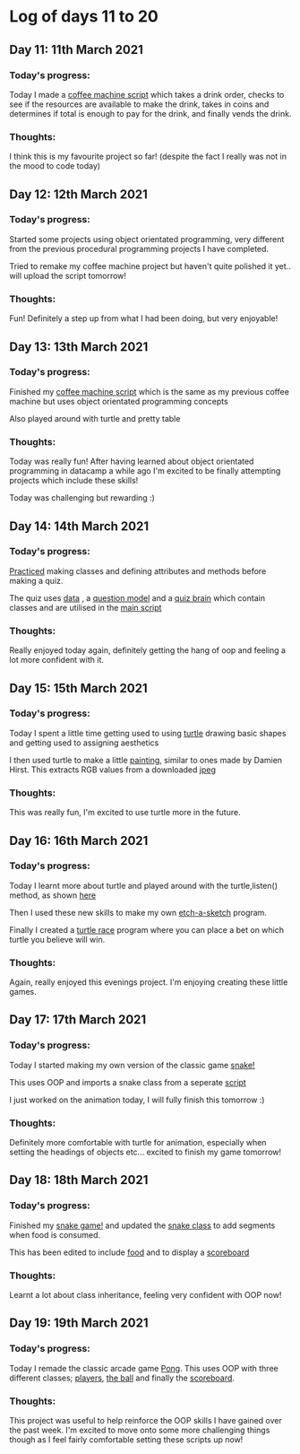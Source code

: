 # Log of days 11 to 20

## Day 11: 11th March 2021

### Today's progress:

Today I made a [coffee machine script](https://github.com/blain1995/100DaysOfCode/blob/main/scripts/days11to20/day11/day11_coffee.py) which takes a drink order, checks to see if the resources are available to make the drink, takes in coins and determines if total is enough to pay for the drink, and finally vends the drink.

### Thoughts:

I think this is my favourite project so far!
(despite the fact I really was not in the mood to code today)

## Day 12: 12th March 2021

### Today's progress:

Started some projects using object orientated programming, very different from the previous procedural programming projects I have completed.

Tried to remake my coffee machine project but haven't quite polished it yet.. will upload the script tomorrow!

### Thoughts:

Fun! Definitely a step up from what I had been doing, but very enjoyable!

## Day 13: 13th March 2021

### Today's progress:

Finished my [coffee machine script](https://github.com/blain1995/100DaysOfCode/blob/main/scripts/days11to20/day12/day12_OOPcoffee.py) which is the same as my previous coffee machine but uses object orientated programming concepts

Also played around with turtle and pretty table

### Thoughts:

Today was really fun! After having learned about object orientated programming in datacamp a while ago I'm excited to be finally attempting projects which include these skills!

Today was challenging but rewarding :)

## Day 14: 14th March 2021

### Today's progress:

[Practiced](https://github.com/blain1995/100DaysOfCode/blob/main/scripts/days11to20/day14/day14_oop_test.py) making classes and defining attributes and methods before making a quiz.

The quiz uses [data](https://github.com/blain1995/100DaysOfCode/blob/main/scripts/days11to20/day14/data.py) , a [question model](https://github.com/blain1995/100DaysOfCode/blob/main/scripts/days11to20/day14/question_model.py) and a [quiz brain](https://github.com/blain1995/100DaysOfCode/blob/main/scripts/days11to20/day14/quiz_brain.py) which contain classes and are utilised in the [main script](https://github.com/blain1995/100DaysOfCode/blob/main/scripts/days11to20/day14/main.py)

### Thoughts:

Really enjoyed today again, definitely getting the hang of oop and feeling a lot more confident with it. 

## Day 15: 15th March 2021

### Today's progress:

Today I spent a little time getting used to using [turtle](https://github.com/blain1995/100DaysOfCode/blob/main/scripts/days11to20/day15/day15_turtle.py) drawing basic shapes and getting used to assigning aesthetics

I then used turtle to make a little [painting](https://github.com/blain1995/100DaysOfCode/blob/main/scripts/days11to20/day15/day15_painting.py), similar to ones made by Damien Hirst. This extracts RGB values from a downloaded [jpeg](https://github.com/blain1995/100DaysOfCode/blob/main/scripts/days11to20/day15/hirst.jpg)

### Thoughts:

This was really fun, I'm excited to use turtle more in the future.

## Day 16: 16th March 2021

### Today's progress:

Today I learnt more about turtle and played around with the turtle,listen() method, as shown [here](https://github.com/blain1995/100DaysOfCode/blob/main/scripts/days11to20/day16/day16_turtle.py)

Then I used these new skills to make my own [etch-a-sketch](https://github.com/blain1995/100DaysOfCode/blob/main/scripts/days11to20/day16/day16_etch_a_sketch.py) program.

Finally I created a [turtle race](https://github.com/blain1995/100DaysOfCode/blob/main/scripts/days11to20/day16/day16_turtlerace.py) program where you can place a bet on which turtle you believe will win.

### Thoughts:

Again, really enjoyed this evenings project. I'm enjoying creating these little games.

## Day 17: 17th March 2021

### Today's progress:

Today I started making my own version of the classic game [snake!](https://github.com/blain1995/100DaysOfCode/blob/main/scripts/days11to20/day17/day17_main.py)

This uses OOP and imports a snake class from a seperate [script](https://github.com/blain1995/100DaysOfCode/blob/main/scripts/days11to20/day17/day17_snake.py)

I just worked on the animation today, I will fully finish this tomorrow :)

### Thoughts:

Definitely more comfortable with turtle for animation, especially when setting the headings of objects etc... excited to finish my game tomorrow!

## Day 18: 18th March 2021

### Today's progress:

Finished my [snake game!](https://github.com/blain1995/100DaysOfCode/blob/main/scripts/days11to20/day18/day18_main.py) and updated the [snake class](https://github.com/blain1995/100DaysOfCode/blob/main/scripts/days11to20/day18/day18_snake.py) to add segments when food is consumed.

This has been edited to include [food](https://github.com/blain1995/100DaysOfCode/blob/main/scripts/days11to20/day18/day18_food.py) and to display a [scoreboard](https://github.com/blain1995/100DaysOfCode/blob/main/scripts/days11to20/day18/day18_scoreboard.py) 

### Thoughts:

Learnt a lot about class inheritance, feeling very confident with OOP now!

## Day 19: 19th March 2021

### Today's progress:

Today I remade the classic arcade game [Pong](https://github.com/blain1995/100DaysOfCode/blob/main/scripts/days11to20/day19/day19_pong.py). This uses OOP with three different classes; [players](https://github.com/blain1995/100DaysOfCode/blob/main/scripts/days11to20/day19/players.py), [the ball](https://github.com/blain1995/100DaysOfCode/blob/main/scripts/days11to20/day19/ball.py) and finally the [scoreboard](https://github.com/blain1995/100DaysOfCode/blob/main/scripts/days11to20/day19/scoreboard.py).

### Thoughts:

This project was useful to help reinforce the OOP skills I have gained over the past week. I'm excited to move onto some more challenging things though as I feel fairly comfortable setting these scripts up now!
